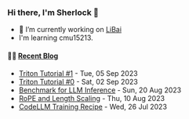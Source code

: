 ### Hi there, I'm Sherlock 👋

- 🔭 I’m currently working on [LiBai](https://github.com/Oneflow-Inc/libai)
- I'm learning cmu15213.

#### 🤹‍♀️ <a href="https://sherlock-dev.netlify.app/" target="_blank">Recent Blog</a>
<!-- blog starts -->
* [Triton Tutorial #1](https://sherlock-dev.netlify.app/posts/triton-tutorial-1/) - Tue, 05 Sep 2023
* [Triton Tutorial #0](https://sherlock-dev.netlify.app/posts/triton-tutorial-0/) - Sat, 02 Sep 2023
* [Benchmark for LLM Inference](https://sherlock-dev.netlify.app/posts/benchmark-for-llm-inference/) - Sun, 20 Aug 2023
* [RoPE and Length Scaling](https://sherlock-dev.netlify.app/posts/rope-and-length-scaling/) - Thu, 10 Aug 2023
* [CodeLLM Training Recipe](https://sherlock-dev.netlify.app/posts/codellm-training-recipe/) - Wed, 26 Jul 2023
<!-- blog ends -->

<!--
**L1aoXingyu/L1aoXingyu** is a ✨ _special_ ✨ repository because its `README.md` (this file) appears on your GitHub profile.

Here are some ideas to get you started:

- 🔭 I’m currently working on ...
- 🌱 I’m currently learning ...
- 👯 I’m looking to collaborate on ...
- 🤔 I’m looking for help with ...
- 💬 Ask me about ...
- 📫 How to reach me: ...
- 😄 Pronouns: ...
- ⚡ Fun fact: ...
-->
